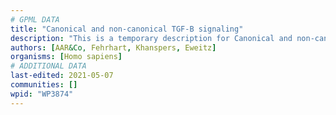 ```yaml
---
# GPML DATA
title: "Canonical and non-canonical TGF-B signaling"
description: "This is a temporary description for Canonical and non-canonical TGF-B signaling"
authors: [AAR&Co, Fehrhart, Khanspers, Eweitz]
organisms: [Homo sapiens]
# ADDITIONAL DATA
last-edited: 2021-05-07
communities: []
wpid: "WP3874"
---
```


